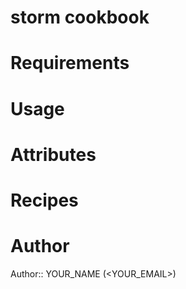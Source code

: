 # storm cookbook

# Requirements

# Usage

# Attributes

# Recipes

# Author

Author:: YOUR_NAME (<YOUR_EMAIL>)
